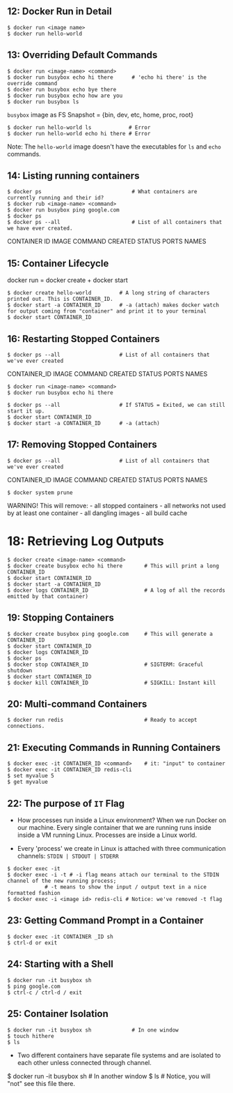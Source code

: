 ## 12: Docker Run in Detail

```
$ docker run <image name>
$ docker run hello-world
```

## 13: Overriding Default Commands

```
$ docker run <image-name> <command>
$ docker run busybox echo hi there      # 'echo hi there' is the override command
$ docker run busybox echo bye there
$ docker run busybox echo how are you
$ docker run busybox ls
```

`busybox` image as FS Snapshot = {bin, dev, etc, home, proc, root}

```
$ docker run hello-world ls            # Error
$ docker run hello-world echo hi there # Error
```

Note: The `hello-world` image doesn't have the executables for `ls` and `echo` commands.

## 14: Listing running containers

```
$ docker ps                             # What containers are currently running and their id?
$ docker rub <image-name> <command>
$ docker run busybox ping google.com
$ docker ps
$ docker ps --all 			            # List of all containers that we have ever created.
```

CONTAINER ID	IMAGE	COMMAND		CREATED		STATUS		PORTS		NAMES

## 15: Container Lifecycle

docker run = docker create + docker start

```
$ docker create hello-world         # A long string of characters printed out. This is CONTAINER_ID.
$ docker start -a CONTAINER_ID 		# -a (attach) makes docker watch for output coming from "container" and print it to your terminal
$ docker start CONTAINER_ID
```

## 16: Restarting Stopped Containers

```
$ docker ps --all 			        # List of all containers that we've ever created
```

CONTAINER_ID    IMAGE   COMMAND CREATED STATUS  PORTS   NAMES

```
$ docker run <image-name> <command>
$ docker run busybox echo hi there
```

```
$ docker ps --all                   # If STATUS = Exited, we can still start it up.
$ docker start CONTAINER_ID
$ docker start -a CONTAINER_ID		# -a (attach)
```

## 17: Removing Stopped Containers

```
$ docker ps --all			        # List of all containers that we've ever created
```

CONTAINER_ID    IMAGE   COMMAND CREATED STATUS  PORTS   NAMES

```
$ docker system prune
```

WARNING! This will remove:
	- all stopped containers
	- all networks not used by at least one container
	- all dangling images
	- all build cache

# 18: Retrieving Log Outputs

```
$ docker create <image-name> <command>
$ docker create busybox echo hi there       # This will print a long CONTAINER_ID
$ docker start CONTAINER_ID
$ docker start -a CONTAINER_ID
$ docker logs CONTAINER_ID 			        # A log of all the records emitted by that container)
```

## 19: Stopping Containers

```
$ docker create busybox ping google.com 	# This will generate a CONTAINER_ID
$ docker start CONTAINER_ID
$ docker logs CONTAINER_ID
$ docker ps
$ docker stop CONTAINER_ID 			        # SIGTERM: Graceful shutdown
$ docker start CONTAINER_ID
$ docker kill CONTAINER_ID 			        # SIGKILL: Instant kill
```

## 20: Multi-command Containers

```
$ docker run redis 				            # Ready to accept connections. 
```

## 21: Executing Commands in Running Containers

```
$ docker exec -it CONTAINER_ID <command> 	# it: "input" to container
$ docker exec -it CONTAINER_ID redis-cli
$ set myvalue 5
$ get myvalue
```

## 22: The purpose of `IT` Flag

* How processes run inside a Linux environment? When we run Docker on our machine. Every single container that we are running 
runs inside inside a VM running Linux. Processes are inside a Linux world.

* Every 'process' we create in Linux is attached with three communication channels: `STDIN | STDOUT | STDERR`

```
$ docker exec -it 
$ docker exec -i -t # -i flag means attach our terminal to the STDIN channel of the new running process; 
		    # -t means to show the input / output text in a nice formatted fashion
$ docker exec -i <image id> redis-cli # Notice: we've removed -t flag
```

## 23: Getting Command Prompt in a Container

```
$ docker exec -it CONTAINER _ID sh
$ ctrl-d or exit
```

## 24: Starting with a Shell

```
$ docker run -it busybox sh
$ ping google.com
$ ctrl-c / ctrl-d / exit
```

## 25: Container Isolation

```
$ docker run -it busybox sh 			# In one window
$ touch hithere
$ ls
```

* Two different containers have separate file systems and are isolated to each other unless connected through channel.

$ docker run -it busybox sh 			# In another window
$ ls 						            # Notice, you will "not" see this file there.
